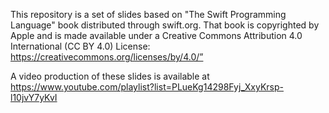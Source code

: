 
This repository is a set of slides based on "The Swift Programming Language" book distributed through swift.org.  That book is copyrighted by Apple and is  made available under a Creative Commons Attribution 4.0 International (CC BY 4.0) License: https://creativecommons.org/licenses/by/4.0/”

A video production of these slides is available at https://www.youtube.com/playlist?list=PLueKg14298Fyj_XxyKrsp-l10jvY7yKvI
